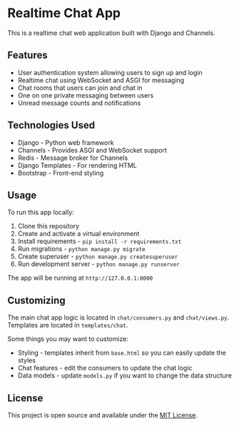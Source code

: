 # Realtime Chat App

This is a realtime chat web application built with Django and Channels.

## Features

- User authentication system allowing users to sign up and login
- Realtime chat using WebSocket and ASGI for messaging
- Chat rooms that users can join and chat in 
- One on one private messaging between users
- Unread message counts and notifications

## Technologies Used 

- Django - Python web framework
- Channels - Provides ASGI and WebSocket support
- Redis - Message broker for Channels
- Django Templates - For rendering HTML
- Bootstrap - Front-end styling

## Usage

To run this app locally:

1. Clone this repository
2. Create and activate a virtual environment 
3. Install requirements - `pip install -r requirements.txt`
4. Run migrations - `python manage.py migrate`
5. Create superuser - `python manage.py createsuperuser` 
6. Run development server - `python manage.py runserver`

The app will be running at `http://127.0.0.1:8000`

## Customizing 

The main chat app logic is located in `chat/consumers.py` and `chat/views.py`. Templates are located in `templates/chat`.

Some things you may want to customize:

- Styling - templates inherit from `base.html` so you can easily update the styles
- Chat features - edit the consumers to update the chat logic  
- Data models - update `models.py` if you want to change the data structure

## License

This project is open source and available under the [MIT License](LICENSE).
